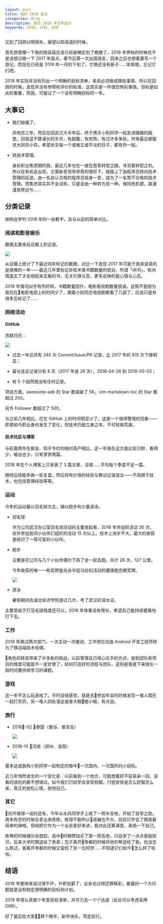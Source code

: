 ```yaml
---
layout: post
title: 我的 2018 盘点
categories: Blog
description: 我的 2018 年全年盘点
keywords: 2018, 计划, 总结
---
```


又到了回顾以明得失，展望以知进退的时候。

首先想感慨一下我的拖延癌应该已经是确定到了晚期了，2018 年伊始的时候也不是没想过做一下 2017 年盘点，春节后第一次出国游走，回来之后也想着要写一个游记，而现在已经是 2019 年一月的下旬了，它俩还没有影子……咳咳嗯，忘记它们吧。

2018 年实际并没有列出一个明确的目标清单，来说必须做成哪些事情，所以在回顾的时候，发现并没有参照和评价的标准，这其实是一件很恐怖的事情。目标是如此的重要，而我，可能过了一个没有明确目标的一年。

## 大事记

- 我们结婚了。

    异地恋三年，然后在回武汉大半年后，终于携手小别同学一起走进婚姻的殿堂。回首这不算漫长的岁月，有甜蜜，有煎熬，有过许多争执，所幸最后都能求大同存小异。希望余生每一个或难忘或平淡的日子，都有你一起。

- 转技术管理。

    身处职业焦虑期的我，最近几年也在一直在思索转型之路，寻觅着转型之机。所以在有机会出现，又蒙新老领导举荐的情形下，我踏上了由程序员转向技术管理的征途，由一名自认合格的程序员摇身一变，成为了一名暂不合格的技术管理。而焦虑其实并不会消失，只是会由一种转为另一种，保持危机感，路漫漫其修远兮……

## 分类记录

按例会罗列 2018 年的一些数字，及与以前的简单对比。

### 阅读和影音娱乐

数据主要来自豆瓣上的记录。

![](/images/blog/2018-books-and-movies.jpeg)

从豆瓣上统计了下最近四年标记的数据，对比一下发现 2017 年可能于我来说真的是艰难的一年——最近几年里标记非技术类书籍数量的低谷，所谓「闲书」，有闲情逸志了才会想起来去看的书，无关忙碌与否，更多反映的是心情与心态。

2018 年情况似乎有所好转，书籍数量回升，电影电视剧数量锐减，这倒不是因为我花在电影电视上的时间少了，跟着小别同志电视剧都看了几部了，应该只是有很多忘标记了……

### 网络活动

#### GitHub

贡献日历：

![](/images/blog/2018-github.png)

- 过去一年总共有 345 次 Commit/Issue/PR 记录，比 2017 年的 815 次下降明显；

- 最长连击记录只有 8 天（2017 年是 28 天），2018-04-26 到 2018-05-03；

- 有 5 个自然周没有任何记录。

项目方面，awesome-adb 的 Star 数突破了 5K，vim-markdown-toc 的 Star 数超过 200。

另外 Follower 数超过了 500。

与之前几年相比，花在 GitHub 上的时间明显少了。这是一个值得警惕的现象——即使如今职业身份发生了变化，但技术仍是立身之本，不可轻易荒废。

#### 技术社区与博客

与前面两年在掘金、知乎专栏的相对高产相比，这一年我在这方面比较沉默，看得少，输出也少，只有寥寥两篇。

2018 年在个人博客上只发表了 3 篇文章，没错……平均每个季度不足一篇。

期待后续能多做一些复盘，然后将有价值的经验与教训记录成文——不局限于技术，也包括管理经验等等。

### 运动

今年的运动量以羽毛球为主，辅以跑步和少量游泳。

- 羽毛球

    作为公司武汉办公室羽毛球活动的主要发起者，2018 年共组织活动 30 次，另外参加民间小伙伴们组织的活动 15 次以上。技术上进步不大，最大的收获是结识了一帮可爱的小伙伴。

- 跑步

    主要是在公司与几个小伙伴偶尔下班了会一起去跑，共计 28 次，127 公里。
    
    今年收获的唯一一枚奖牌是光谷半程马拉松活动的健康跑完赛奖牌。

    ![](/images/blog/2018-guanggu-running.jpeg)

- 游泳

    暑假期间去湖北经济学院游过几次，考了武汉的深水证。

主要受益于打羽毛球频度还可以，2018 年体重没有增长，希望自己能持续健康地打下去。

### 工作

2018 年换过两次部门，一次主动一次被动，工作岗位也由 Android 开发工程师转为了移动端技术经理。

角色的转变带来了许多新的挑战，以前管理自己得心应手的方式，放到团队和项目的维度可能就不一定好使了，如何打造好的流程与团队，这将是我接下来很长一段时间要持续学习的课题。

### 游戏

这一年不怎么玩游戏了。平时没啥感觉，就是去参加年会的时候发现一堆人围在一起打农药，另一堆人四处溜达或者大眼瞪小眼，有点逗。

### 旅行

- 2018-02 泰国（曼谷、普吉岛）

    ![](/images/blog/2018-phuket.jpg)

- 2018-10 河南（郑州、洛阳）

    ![](/images/blog/2018-luoyang.jpg)

基本达成我和小别同学一起制定的每年一次国内，一次国外的小目标。

近几年悄然发生的一个变化是：以前每到一个地方，可能想着好不容易来一回，该看的该吃的都不想错过。如今我们已经学会享受假期，行程安排是怎么舒服怎么来，真正的放松心情，愉悦自己。

### 其它

另外值得一说的还有，今年从水兵同学手上收了一把木吉他，开始了自学之路。周末有空的时候会拿出来练练，练得不勤所以进展也不大，目前只学会了两首最简单的弹唱，但纯把它作为一个业余爱好来讲，我对此还算满意，表扬一下自己。

练琴的时候偶尔会想起，高中时期攒钱买了第一把吉他，只自学了一点点基础知识，后来大学时期送给了表弟；包子离开帝都的时候将他的琴送给了我，也没怎么练过，我离开帝都的时候又留给了另一位同学……不知道它们如今怎么样了哈哈。

## 结语

2018 年整体来说过得不坏，升职加薪了，业余也过得还算精彩。暴露的一个大问题就是没有制定很明确的目标和计划。

2019 年得认真做个年度目标清单，并尽力去一个个达成（此处可以考虑采用 OKR）。

好了最后给大家拜个晚年，新年快乐，笃定前行。